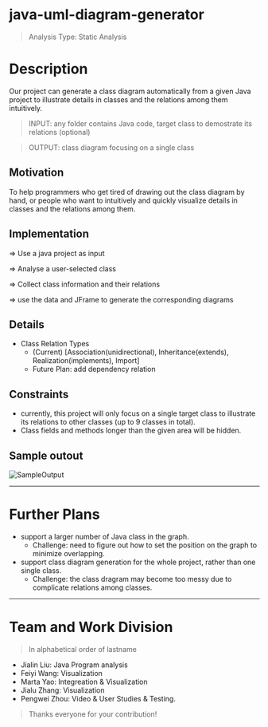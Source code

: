 # java-uml-diagram-generator

> Analysis Type: Static Analysis

# Description
Our project can generate a class diagram automatically from a given Java project to illustrate details in classes and the relations among them intuitively.

> INPUT: any folder contains Java code, target class to demostrate its relations (optional)

> OUTPUT: class diagram focusing on a single class

## Motivation
To help programmers who get tired of drawing out the class diagram by hand, or people who want to intuitively and quickly visualize details in classes and the relations among them. 

## Implementation

=> Use a java project as input 

=> Analyse a user-selected class 

=> Collect class information and their relations 

=> use the data and JFrame to generate the corresponding diagrams

## Details
- Class Relation Types
    - (Current) [Association(unidirectional), Inheritance(extends), Realization(implements), Import] 
    - Future Plan: add dependency relation
 
## Constraints
 - currently, this project will only focus on a single target class to illustrate its relations to other classes (up to 9 classes in total).
 - Class fields and methods longer than the given area will be hidden.
 
## Sample outout
![SampleOutput](testModel/ui/sampleOutput.png)

---

 # Further Plans
 - support a larger number of Java class in the graph.
      - Challenge: need to figure out how to set the position on the graph to minimize overlapping.
 - support class diagram generation for the whole project, rather than one single class.
      - Challenge: the class dragram may become too messy due to complicate relations among classes.

---

# Team and Work Division

> In alphabetical order of lastname

- Jialin Liu: Java Program analysis
- Feiyi Wang: Visualization
- Marta Yao: Integreation & Visualization
- Jialu Zhang: Visualization
- Pengwei Zhou: Video & User Studies & Testing.

> Thanks everyone for your contribution!
